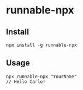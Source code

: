 # runnable-npx

## Install

    npm install -g runnable-npx

## Usage

    npx runnable-npx "YourName"
    // Hello Carlo!
